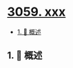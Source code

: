 # [3059. xxx](https://github.com/Tdahuyou/TNotes.leetcode/tree/main/notes/3059.%20xxx)

<!-- region:toc -->

- [1. 📝 概述](#1--概述)

<!-- endregion:toc -->

## 1. 📝 概述
